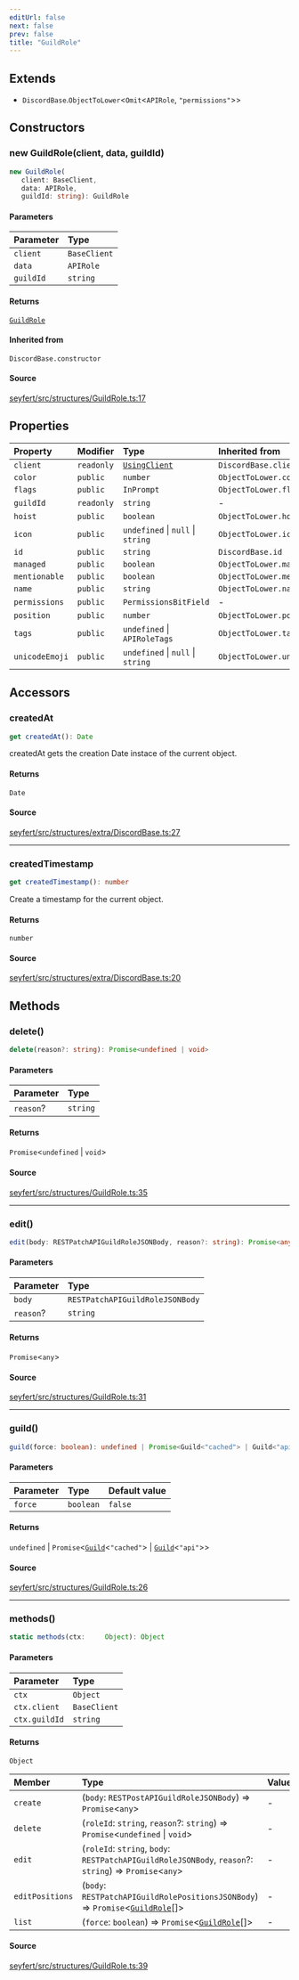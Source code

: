 ```yaml
---
editUrl: false
next: false
prev: false
title: "GuildRole"
---
```


## Extends

- `DiscordBase`.`ObjectToLower`\<`Omit`\<`APIRole`, `"permissions"`\>\>

## Constructors

### new GuildRole(client, data, guildId)

```ts
new GuildRole(
   client: BaseClient, 
   data: APIRole, 
   guildId: string): GuildRole
```

#### Parameters

| Parameter | Type |
| :------ | :------ |
| `client` | `BaseClient` |
| `data` | `APIRole` |
| `guildId` | `string` |

#### Returns

[`GuildRole`](/api/classes/guildrole/)

#### Inherited from

`DiscordBase.constructor`

#### Source

[seyfert/src/structures/GuildRole.ts:17](https://github.com/potoland/potocuit/blob/c4fb0c1/src/structures/GuildRole.ts#L17)

## Properties

| Property | Modifier | Type | Inherited from |
| :------ | :------ | :------ | :------ |
| `client` | `readonly` | [`UsingClient`](/api/interfaces/usingclient/) | `DiscordBase.client` |
| `color` | `public` | `number` | `ObjectToLower.color` |
| `flags` | `public` | `InPrompt` | `ObjectToLower.flags` |
| `guildId` | `readonly` | `string` | - |
| `hoist` | `public` | `boolean` | `ObjectToLower.hoist` |
| `icon` | `public` | `undefined` \| `null` \| `string` | `ObjectToLower.icon` |
| `id` | `public` | `string` | `DiscordBase.id` |
| `managed` | `public` | `boolean` | `ObjectToLower.managed` |
| `mentionable` | `public` | `boolean` | `ObjectToLower.mentionable` |
| `name` | `public` | `string` | `ObjectToLower.name` |
| `permissions` | `public` | `PermissionsBitField` | - |
| `position` | `public` | `number` | `ObjectToLower.position` |
| `tags` | `public` | `undefined` \| `APIRoleTags` | `ObjectToLower.tags` |
| `unicodeEmoji` | `public` | `undefined` \| `null` \| `string` | `ObjectToLower.unicodeEmoji` |

## Accessors

### createdAt

```ts
get createdAt(): Date
```

createdAt gets the creation Date instace of the current object.

#### Returns

`Date`

#### Source

[seyfert/src/structures/extra/DiscordBase.ts:27](https://github.com/potoland/potocuit/blob/c4fb0c1/src/structures/extra/DiscordBase.ts#L27)

***

### createdTimestamp

```ts
get createdTimestamp(): number
```

Create a timestamp for the current object.

#### Returns

`number`

#### Source

[seyfert/src/structures/extra/DiscordBase.ts:20](https://github.com/potoland/potocuit/blob/c4fb0c1/src/structures/extra/DiscordBase.ts#L20)

## Methods

### delete()

```ts
delete(reason?: string): Promise<undefined | void>
```

#### Parameters

| Parameter | Type |
| :------ | :------ |
| `reason`? | `string` |

#### Returns

`Promise`\<`undefined` \| `void`\>

#### Source

[seyfert/src/structures/GuildRole.ts:35](https://github.com/potoland/potocuit/blob/c4fb0c1/src/structures/GuildRole.ts#L35)

***

### edit()

```ts
edit(body: RESTPatchAPIGuildRoleJSONBody, reason?: string): Promise<any>
```

#### Parameters

| Parameter | Type |
| :------ | :------ |
| `body` | `RESTPatchAPIGuildRoleJSONBody` |
| `reason`? | `string` |

#### Returns

`Promise`\<`any`\>

#### Source

[seyfert/src/structures/GuildRole.ts:31](https://github.com/potoland/potocuit/blob/c4fb0c1/src/structures/GuildRole.ts#L31)

***

### guild()

```ts
guild(force: boolean): undefined | Promise<Guild<"cached"> | Guild<"api">>
```

#### Parameters

| Parameter | Type | Default value |
| :------ | :------ | :------ |
| `force` | `boolean` | `false` |

#### Returns

`undefined` \| `Promise`\<[`Guild`](/api/classes/guild/)\<`"cached"`\> \| [`Guild`](/api/classes/guild/)\<`"api"`\>\>

#### Source

[seyfert/src/structures/GuildRole.ts:26](https://github.com/potoland/potocuit/blob/c4fb0c1/src/structures/GuildRole.ts#L26)

***

### methods()

```ts
static methods(ctx:     Object): Object
```

#### Parameters

| Parameter | Type |
| :------ | :------ |
| `ctx` | `Object` |
| `ctx.client` | `BaseClient` |
| `ctx.guildId` | `string` |

#### Returns

`Object`

| Member | Type | Value |
| :------ | :------ | :------ |
| `create` | (`body`: `RESTPostAPIGuildRoleJSONBody`) => `Promise`\<`any`\> | - |
| `delete` | (`roleId`: `string`, `reason`?: `string`) => `Promise`\<`undefined` \| `void`\> | - |
| `edit` | (`roleId`: `string`, `body`: `RESTPatchAPIGuildRoleJSONBody`, `reason`?: `string`) => `Promise`\<`any`\> | - |
| `editPositions` | (`body`: `RESTPatchAPIGuildRolePositionsJSONBody`) => `Promise`\<[`GuildRole`](/api/classes/guildrole/)[]\> | - |
| `list` | (`force`: `boolean`) => `Promise`\<[`GuildRole`](/api/classes/guildrole/)[]\> | - |

#### Source

[seyfert/src/structures/GuildRole.ts:39](https://github.com/potoland/potocuit/blob/c4fb0c1/src/structures/GuildRole.ts#L39)
